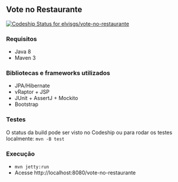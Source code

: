 ## Vote no Restaurante
[ ![Codeship Status for elvisgs/vote-no-restaurante](https://codeship.com/projects/d53edfe0-1c61-0133-0a97-6a4c1bb6d98c/status?branch=master)](https://codeship.com/projects/94695)

### Requisitos
- Java 8
- Maven 3

### Bibliotecas e frameworks utilizados
- JPA/Hibernate
- vRaptor + JSP
- JUnit + AssertJ + Mockito
- Bootstrap

### Testes
O status da build pode ser visto no Codeship ou para rodar os testes localmente:
`mvn -B test`

### Execução
- `mvn jetty:run`
- Acesse http://localhost:8080/vote-no-restaurante
